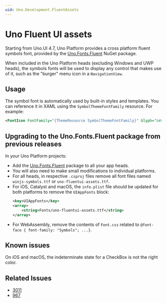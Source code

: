 ```yaml
---
uid: Uno.Development.FluentAssets
---
```


# Uno Fluent UI assets

Starting from Uno.UI 4.7, Uno Platform provides a cross platform fluent symbols font, provided by the [Uno.Fonts.Fluent](https://nuget.info/packages/Uno.Fonts.Fluent) NuGet package.

When included in the Uno Platform heads (excluding Windows and UWP heads), the symbols fonts will be used to display any control that makes use of it, such as the "burger" menu icon in a `NavigationView`.

## Usage

The symbol font is automatically used by built-in styles and templates. You can reference it in XAML using the `SymbolThemeFontFamily` resource. For example:

```xml
<FontIcon FontFamily="{ThemeResource SymbolThemeFontFamily}" Glyph="&#xE117;"/>
```

## Upgrading to the Uno.Fonts.Fluent package from previous releases

In your Uno Platform projects:

- Add the [Uno.Fonts.Fluent](https://nuget.info/packages/Uno.Fonts.Fluent) package to all your app heads.
- You will also need to make small modifications to individual platforms.
- For all heads, in respective `.csproj` files remove all font files named `winjs-symbols.ttf` or `uno-fluentui-assets.ttf`.
- For iOS, Catalyst and macOS, the `info.plist` file should be updated for both platforms to remove the `UIAppFonts` block:
    ```xml
    <key>UIAppFonts</key>
    <array>
        <string>Fonts/uno-fluentui-assets.ttf</string>
    </array>
    ```
- For WebAssembly, remove the contents of `Font.css` related to `@font-face { font-family: "Symbols"; ...}`.

## Known issues

On iOS and macOS, the indeterminate state for a CheckBox is not the right color.

## Related Issues

- [3011](https://github.com/unoplatform/uno/issues/3011)
- [967](https://github.com/unoplatform/uno/issues/967)
